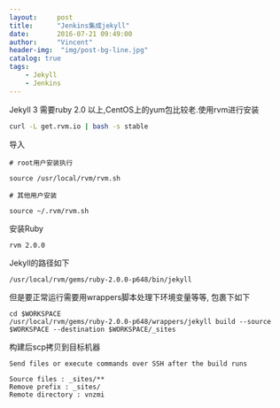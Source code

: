 ```yaml
---
layout:     post
title:      "Jenkins集成jekyll"
date:       2016-07-21 09:49:00
author:     "Vincent"
header-img:  "img/post-bg-line.jpg"
catalog: true
tags:
    - Jekyll
    - Jenkins
---
```


Jekyll 3 需要ruby 2.0 以上,CentOS上的yum包比较老.使用rvm进行安装

```sh
curl -L get.rvm.io | bash -s stable
```
导入

```
# root用户安装执行

source /usr/local/rvm/rvm.sh

# 其他用户安装

source ~/.rvm/rvm.sh
```
安装Ruby

```sh
rvm 2.0.0
```

Jekyll的路径如下

```
/usr/local/rvm/gems/ruby-2.0.0-p648/bin/jekyll
```

但是要正常运行需要用wrappers脚本处理下环境变量等等, 包裹下如下

```
cd $WORKSPACE
/usr/local/rvm/gems/ruby-2.0.0-p648/wrappers/jekyll build --source $WORKSPACE --destination $WORKSPACE/_sites
```

构建后scp拷贝到目标机器
 
```
Send files or execute commands over SSH after the build runs

Source files : _sites/**
Remove prefix : _sites/
Remote directory : vnzmi
```




